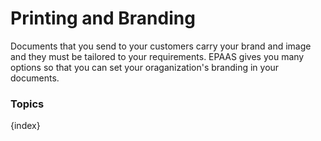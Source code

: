 <!-- add-breadcrumbs -->
# Printing and Branding

Documents that you send to your customers carry your brand and image and they must be tailored to your requirements. EPAAS gives you many options so that you can set your oraganization's branding in your documents.

### Topics

{index}
